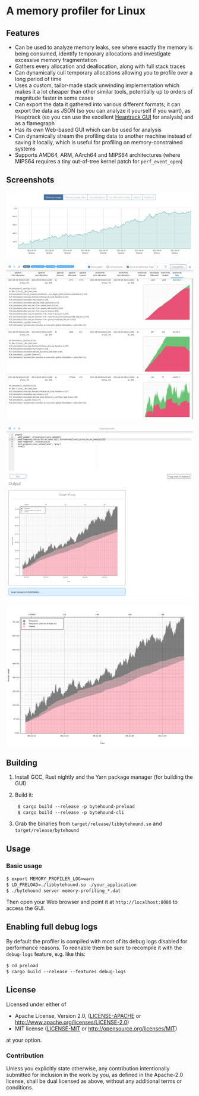 # A memory profiler for Linux

## Features

   * Can be used to analyze memory leaks, see where exactly the memory is being
     consumed, identify temporary allocations and investigate excessive memory fragmentation
   * Gathers every allocation and deallocation, along with full stack traces
   * Can dynamically cull temporary allocations allowing you to profile over a long
     period of time
   * Uses a custom, tailor-made stack unwinding implementation which makes it
     a lot cheaper than other similar tools, potentially up to orders of magnitude
     faster in some cases
   * Can export the data it gathered into various different formats; it can
     export the data as JSON (so you can analyze it yourself if you want), as
     Heaptrack (so you can use the excellent [Heaptrack GUI] for analysis)
     and as a flamegraph
   * Has its own Web-based GUI which can be used for analysis
   * Can dynamically stream the profiling data to another machine instead
     of saving it locally, which is useful for profiling on memory-constrained systems
   * Supports AMD64, ARM, AArch64 and MIPS64 architectures (where MIPS64 requires a tiny out-of-tree kernel patch for `perf_event_open`)

[Heaptrack GUI]: https://github.com/KDE/heaptrack

## Screenshots

<p align="center">
    <img src="screenshot_gui_memory_usage_graph.png">
</p>

<p align="center">
    <img src="screenshot_gui_group_by_backtrace.png">
</p>

<p align="center">
    <img src="screenshot_gui_scripting_console.png">
</p>

<p align="center">
    <img src="screenshot_graph.png">
</p>

## Building

1. Install GCC, Rust nightly and the Yarn package manager (for building the GUI)
2. Build it:

        $ cargo build --release -p bytehound-preload
        $ cargo build --release -p bytehound-cli

3. Grab the binaries from `target/release/libbytehound.so` and `target/release/bytehound`

## Usage

### Basic usage

    $ export MEMORY_PROFILER_LOG=warn
    $ LD_PRELOAD=./libbytehound.so ./your_application
    $ ./bytehound server memory-profiling_*.dat

Then open your Web browser and point it at `http://localhost:8080` to access the GUI.

## Enabling full debug logs

By default the profiler is compiled with most of its debug logs disabled for performance reasons.
To reenable them be sure to recompile it with the `debug-logs` feature, e.g. like this:

    $ cd preload
    $ cargo build --release --features debug-logs

## License

Licensed under either of

  * Apache License, Version 2.0, ([LICENSE-APACHE](LICENSE-APACHE) or http://www.apache.org/licenses/LICENSE-2.0)
  * MIT license ([LICENSE-MIT](LICENSE-MIT) or http://opensource.org/licenses/MIT)

at your option.

### Contribution

Unless you explicitly state otherwise, any contribution intentionally submitted
for inclusion in the work by you, as defined in the Apache-2.0 license, shall be
dual licensed as above, without any additional terms or conditions.
